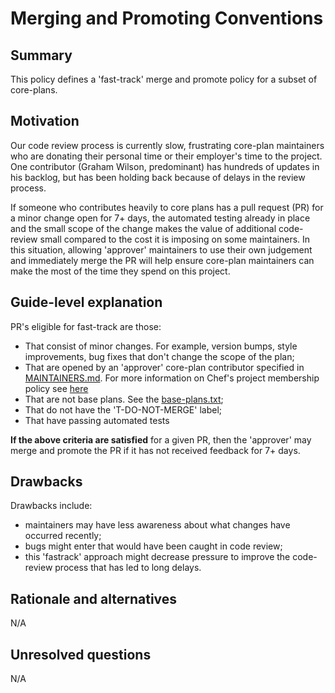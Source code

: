 # Merging and Promoting Conventions

## Summary
[summary]: #summary

This policy defines a 'fast-track' merge and promote policy for a subset of core-plans.  

## Motivation
[motivation]: #motivation

Our code review process is currently slow, frustrating core-plan maintainers who are donating their personal time or their employer's time to the project. One contributor (Graham Wilson, predominant) has hundreds of updates in his backlog, but has been holding back because of delays in the review process.

If someone who contributes heavily to core plans has a pull request (PR) for a minor change open for 7+ days, the automated testing already in place and the small scope of the change makes the value of additional code-review small compared to the cost it is imposing on some maintainers.  In this situation, allowing 'approver' maintainers to use their own judgement and immediately merge the PR will help ensure core-plan maintainers can make the most of the time they spend on this project.

## Guide-level explanation
[guide-level-explanation]: #guide-level-explanation

PR's eligible for fast-track are those:

* That consist of minor changes. For example, version bumps, style improvements, bug fixes that don't change the scope of the plan;
* That are opened by an 'approver' core-plan contributor specified in [MAINTAINERS.md](https://github.com/gavindidrichsen/core-plans/blob/master/MAINTAINERS.md).  For more information on Chef's project membership policy see [here](https://github.com/chef/chef-oss-practices/blob/master/project-membership.md)
* That are not base plans.  See the [base-plans.txt](https://github.com/habitat-sh/core-plans/blob/master/base-plans.txt);
* That do not have the 'T-DO-NOT-MERGE' label;
* That have passing automated tests

**If the above criteria are satisfied** for a given PR, then the 'approver' may merge and promote the PR if it has not received feedback for 7+ days.

## Drawbacks
[drawbacks]: #drawbacks

Drawbacks include:

* maintainers may have less awareness about what changes have occurred recently;
* bugs might enter that would have been caught in code review;
* this 'fastrack' approach might decrease pressure to improve the code-review process that has led to long delays.

## Rationale and alternatives
[alternatives]: #alternatives

N/A

## Unresolved questions
[unresolved]: #unresolved-questions

N/A
